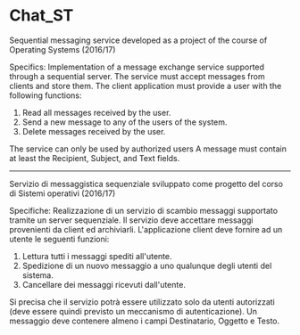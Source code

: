 # Chat_ST
Sequential messaging service developed as a project of the course of Operating Systems (2016/17)

Specifics:
Implementation of a message exchange service supported through a sequential server. The service must accept messages from clients and store them. The client application must provide a user with the following functions:

  1. Read all messages received by the user.
  2. Send a new message to any of the users of the system.
  3. Delete messages received by the user.

The service can only be used by authorized users 
A message must contain at least the Recipient, Subject, and Text fields.

****************************************************************************************************************
Servizio di messaggistica sequenziale sviluppato come progetto del corso di Sistemi operativi (2016/17)

Specifiche:
Realizzazione di un servizio di scambio messaggi supportato tramite un server sequenziale.
Il servizio deve accettare messaggi provenienti da client ed archiviarli.
L'applicazione client deve fornire ad un utente le seguenti funzioni:
  1. Lettura tutti i messaggi spediti all'utente.
  2. Spedizione di un nuovo messaggio a uno qualunque degli utenti del sistema.
  3. Cancellare dei messaggi ricevuti dall'utente.

Si precisa che il servizio potrà essere utilizzato solo da utenti autorizzati (deve essere quindi previsto un meccanismo di autenticazione).
Un messaggio deve contenere almeno i campi Destinatario, Oggetto e Testo.
